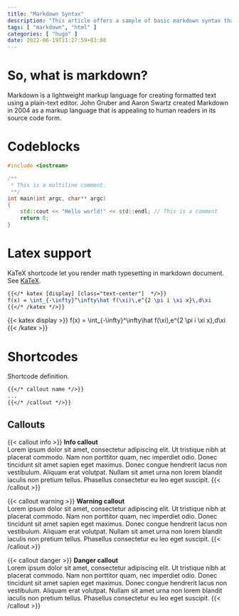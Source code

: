 ```yaml
---
title: "Markdown Syntax"
description: "This article offers a sample of basic markdown syntax that can be used in Hugo content files, also it shows whether basic HTML elements are decorated with CSS in a Hugo theme."
tags: [ "markdown", "html" ]
categories: [ "hugo" ]
date: 2022-06-19T11:27:59+03:00
---
```


# So, what is markdown?
Markdown is a lightweight markup language for creating formatted text using a plain-text editor. John Gruber and Aaron Swartz created Markdown in 2004 as a markup language that is appealing to human readers in its source code form.

# Codeblocks
```CPP
#include <iostream>

/**
 * This is a multiline comment.
 **/
int main(int argc, char** argc)
{
    std::cout << "Hello world!" << std::endl; // This is a comment
    return 0;
}
```

# Latex support
KaTeX shortcode let you render math typesetting in markdown document. See [KaTeX](https://katex.org).

```latex
{{</* katex [display] [class="text-center"]  */>}}
f(x) = \int_{-\infty}^\infty\hat f(\xi)\,e^{2 \pi i \xi x}\,d\xi
{{</* /katex */>}}
```

{{< katex display >}}
f(x) = \int_{-\infty}^\infty\hat f(\xi)\,e^{2 \pi i \xi x}\,d\xi
{{< /katex >}}

# Shortcodes

Shortcode definition.
```latex
{{</* callout name */>}}
...
{{</* /callout */>}}
```

## Callouts
{{< callout info >}}
**Info callout**  
Lorem ipsum dolor sit amet, consectetur adipiscing elit. Ut tristique nibh at placerat commodo. Nam non porttitor quam, nec imperdiet odio. Donec tincidunt sit amet sapien eget maximus. Donec congue hendrerit lacus non vestibulum. Aliquam erat volutpat. Nullam sit amet urna non lorem blandit iaculis non pretium tellus. Phasellus consectetur eu leo eget suscipit.
{{< /callout >}}

{{< callout warning >}}
**Warning callout**  
Lorem ipsum dolor sit amet, consectetur adipiscing elit. Ut tristique nibh at placerat commodo. Nam non porttitor quam, nec imperdiet odio. Donec tincidunt sit amet sapien eget maximus. Donec congue hendrerit lacus non vestibulum. Aliquam erat volutpat. Nullam sit amet urna non lorem blandit iaculis non pretium tellus. Phasellus consectetur eu leo eget suscipit.
{{< /callout >}}

{{< callout danger >}}
**Danger callout**  
Lorem ipsum dolor sit amet, consectetur adipiscing elit. Ut tristique nibh at placerat commodo. Nam non porttitor quam, nec imperdiet odio. Donec tincidunt sit amet sapien eget maximus. Donec congue hendrerit lacus non vestibulum. Aliquam erat volutpat. Nullam sit amet urna non lorem blandit iaculis non pretium tellus. Phasellus consectetur eu leo eget suscipit.
{{< /callout >}}